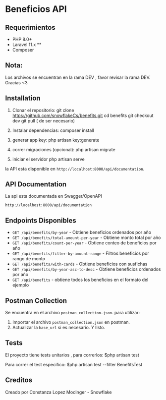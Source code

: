 # Beneficios API
## Requerimientos

- PHP 8.0+
- Laravel 11.x **
- Composer

## Nota:
Los archivos se encuentran en la rama DEV , favor revisar la rama DEV. Gracias <3 

## Installation
1. Clonar el repositorio:
   git clone https://github.com/snowflakeCs/benefits.git
   cd benefits
   git checkout dev
   git pull ( de ser necesario)

2. Instalar dependencias:
   composer install

3. generar app key:
   php artisan key:generate

6. correr migraciones (opcional):
   php artisan migrate

7. iniciar  el servidor
   php artisan serve

la API esta disponible en `http://localhost:8000/api/documentation`.

## API Documentation

La api esta documentada en Swagger/OpenAPI

```
http://localhost:8000/api/documentation
```

## Endpoints Disponibles

- `GET /api/benefits/by-year` - Obtiene beneficios ordenados por año
- `GET /api/benefits/total-amount-per-year` - Obtiene monto total por año
- `GET /api/benefits/count-per-year` - Obtiene conteo de beneficios por año
- `GET /api/benefits/filter-by-amount-range` - Filtros beneficios por rango de monto
- `GET /api/benefits/with-cards` - Obtiene beneficios con susfichas
- `GET /api/benefits/by-year-asc-to-desc` - Obtiene beneficios ordenados por año
- `GET /api/benefits` - obtiene todos los beneficios en el formato del ejemplo


## Postman Collection

Se encuentra en el archivo `postman_collection.json`. para utilizar:
1. Importar el archivo `postman_collection.json` en postman.
2. Actualizar la `base_url` si es necesario.
Y lIsto.

## Tests

El proyecto tiene tests unitarios , para correrlos:
$php artisan test

Para correr el test especifico: 
$php artisan test --filter BenefitsTest

## Creditos
Creado por Constanza Lopez Modinger - Snowflake